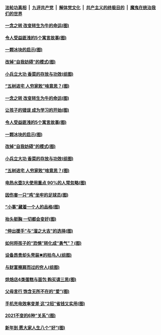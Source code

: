 

####  [法轮功真相](../../../../basic/blob/master/README.md?t=02180903) &nbsp;|&nbsp; [九评共产党](../../../../9ping.md/blob/master/README.md?t=02180903) &nbsp;|&nbsp; [解体党文化](../../../../jtdwh.md/blob/master/README.md?t=02180903)  &nbsp;|&nbsp; [共产主义的终极目的](../../../../gczydzjmd.md/blob/master/README.md?t=02180903) &nbsp;|&nbsp; [魔鬼在统治我们的世界](../../../../mgztzwmdsj.md/blob/master/README.md?t=02180903) 

#### [一念之转 改变转生为牛的命运(图)](../pages/p8/962763.md?t=02180903) 

#### [令人受益匪浅的5个寓言故事(图)](../pages/p8/962739.md?t=02180903) 

#### [一颗冰块的启示(图)](../pages/p8/962707.md?t=02180903) 

#### [改掉“自我妨碍”的模式(图)](../pages/p8/962702.md?t=02180903) 

#### [小兵立大功 香菜的存放与功效(组图)](../pages/p8/962646.md?t=02180903) 

#### [“五树进宅 人穷家败”啥意思？(图)](../pages/p8/962665.md?t=02180903) 

#### [一念之转 改变转生为牛的命运(图)](../pages/p8/962763.md?t=02180903) 

#### [让孩子的错误 成为学习的开始(图)](../pages/p8/962818.md?t=02180903) 

#### [令人受益匪浅的5个寓言故事(图)](../pages/p8/962739.md?t=02180903) 

#### [一颗冰块的启示(图)](../pages/p8/962707.md?t=02180903) 

#### [改掉“自我妨碍”的模式(图)](../pages/p8/962702.md?t=02180903) 

#### [小兵立大功 香菜的存放与功效(组图)](../pages/p8/962646.md?t=02180903) 

#### [“五树进宅 人穷家败”啥意思？(图)](../pages/p8/962665.md?t=02180903) 

#### [电热水壶3大使用重点 90%的人常忽略(图)](../pages/p8/962591.md?t=02180903) 

#### [因伤害一只“鸡”坐牢的足球员(图)](../pages/p8/962001.md?t=02180903) 

#### [“小事”藏着一个人的品格(图)](../pages/p8/962556.md?t=02180903) 

#### [抬头挺胸 一切都会变好(图)](../pages/p8/962473.md?t=02180903) 

#### [“伸出援手”与“溜之大吉”的选择(图)](../pages/p8/962022.md?t=02180903) 

#### [如何将孩子的“恐惧”转化成“勇气”？(图)](../pages/p8/962464.md?t=02180903) 

#### [设备昂贵却头壳装✖的拍鸟人(组图)](../pages/p8/962402.md?t=02180903) 

#### [与财富擦肩而过的穷人(组图)](../pages/p8/962248.md?t=02180903) 

#### [烘焙店4类蛋糕与面包 购买请三思(图)](../pages/p8/961995.md?t=02180903) 

#### [父母言行 饱含无所不在的“爱”(图)](../pages/p8/962383.md?t=02180903) 

#### [手机充电效率变差 这“2招”省钱又实用(图)](../pages/p8/962362.md?t=02180903) 

#### [2021不变的6种“关系”(图)](../pages/p8/962195.md?t=02180903) 

#### [新年到 愿大家人生八个“好”(图)](../pages/p8/962179.md?t=02180903) 

